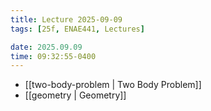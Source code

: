 ```yaml
---
title: Lecture 2025-09-09
tags: [25f, ENAE441, Lectures]

date: 2025.09.09
time: 09:32:55-0400
---
```


- [[two-body-problem | Two Body Problem]]
- [[geometry | Geometry]]
